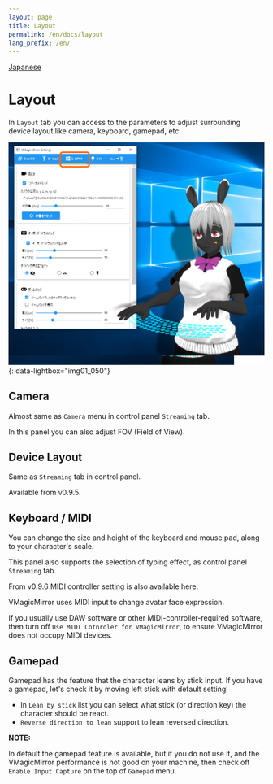 ```yaml
---
layout: page
title: Layout
permalink: /en/docs/layout
lang_prefix: /en/
---
```


[Japanese](../../docs/layout)

# Layout

In `Layout` tab you can access to the parameters to adjust surrounding device layout like camera, keyboard, gamepad, etc.

[![Layout Tab](./images/about_settings/img01_050_layout_tab.png)](./images/about_settings/img01_050_layout_tab.png){: data-lightbox="img01_050"}

## Camera

Almost same as `Camera` menu in control panel `Streaming` tab.

In this panel you can also adjust FOV (Field of View).

## Device Layout

Same as `Streaming` tab in control panel.

Available from v0.9.5.

## Keyboard / MIDI

You can change the size and height of the keyboard and mouse pad, along to your character's scale.

This panel also supports the selection of typing effect, as control panel `Streaming` tab.

From v0.9.6 MIDI controller setting is also available here.

VMagicMirror uses MIDI input to change avatar face expression.

If you usually use DAW software or other MIDI-controller-required software, then turn off `Use MIDI Cotnroler for VMagicMirror`, to ensure VMagicMirror does not occupy MIDI devices.

## Gamepad

Gamepad has the feature that the character leans by  stick input. If you have a gamepad, let's check it by moving left stick with default setting!

* In `Lean by stick` list you can select what stick (or direction key) the character should be react.
* `Reverse direction to lean` support to lean reversed direction.

**NOTE:**

In default the gamepad feature is available, but if you do not use it, and the VMagicMirror performance is not good on your machine, then check off `Enable Input Capture` on the top of `Gamepad` menu.
